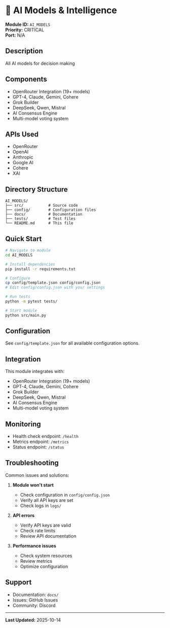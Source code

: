 # 🤖 AI Models & Intelligence

**Module ID:** `AI_MODELS`  
**Priority:** CRITICAL  
**Port:** N/A

## Description

All AI models for decision making

## Components

- OpenRouter Integration (19+ models)
- GPT-4, Claude, Gemini, Cohere
- Grok Builder
- DeepSeek, Qwen, Mistral
- AI Consensus Engine
- Multi-model voting system

## APIs Used

- OpenRouter
- OpenAI
- Anthropic
- Google AI
- Cohere
- XAI

## Directory Structure

```
AI_MODELS/
├── src/           # Source code
├── config/        # Configuration files
├── docs/          # Documentation
├── tests/         # Test files
└── README.md      # This file
```

## Quick Start

```bash
# Navigate to module
cd AI_MODELS

# Install dependencies
pip install -r requirements.txt

# Configure
cp config/template.json config/config.json
# Edit config/config.json with your settings

# Run tests
python -m pytest tests/

# Start module
python src/main.py
```

## Configuration

See `config/template.json` for all available configuration options.

## Integration

This module integrates with:
- OpenRouter Integration (19+ models)
- GPT-4, Claude, Gemini, Cohere
- Grok Builder
- DeepSeek, Qwen, Mistral
- AI Consensus Engine
- Multi-model voting system

## Monitoring

- Health check endpoint: `/health`
- Metrics endpoint: `/metrics`
- Status endpoint: `/status`

## Troubleshooting

Common issues and solutions:

1. **Module won't start**
   - Check configuration in `config/config.json`
   - Verify all API keys are set
   - Check logs in `logs/`

2. **API errors**
   - Verify API keys are valid
   - Check rate limits
   - Review API documentation

3. **Performance issues**
   - Check system resources
   - Review metrics
   - Optimize configuration

## Support

- Documentation: `docs/`
- Issues: GitHub Issues
- Community: Discord

---

**Last Updated:** 2025-10-14

